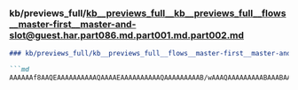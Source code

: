 ### kb/previews_full/kb__previews_full__kb__previews_full__flows__master-first__master-and-slot@guest.har.part086.md.part001.md.part002.md

```md
### kb/previews_full/kb__previews_full__flows__master-first__master-and-slot@guest.har.part086.md.part001.md (part 002)

```md
AAAAAAf8AAQEAAAAAAAAAAQAAAAEAAAAAAAAAAQAAAAAAAAAB/wAAAQAAAAAAAAABAAABAAEAAAH/AAAAAAAAAQAAAAEAAAAB
```

```

```
